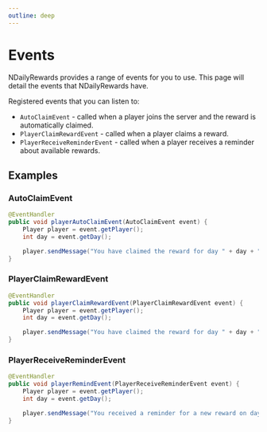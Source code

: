 ```yaml
---
outline: deep
---
```


# Events

NDailyRewards provides a range of events for you to use. This page will detail the events that NDailyRewards have.

Registered events that you can listen to:

-   `AutoClaimEvent` - called when a player joins the server and the reward is automatically claimed.
-   `PlayerClaimRewardEvent` - called when a player claims a reward.
-   `PlayerReceiveReminderEvent` - called when a player receives a reminder about available rewards.

## Examples

### AutoClaimEvent

```java
@EventHandler
public void playerAutoClaimEvent(AutoClaimEvent event) {
    Player player = event.getPlayer();
    int day = event.getDay();

    player.sendMessage("You have claimed the reward for day " + day + " automatically!");
}
```

### PlayerClaimRewardEvent

```java
@EventHandler
public void playerClaimRewardEvent(PlayerClaimRewardEvent event) {
    Player player = event.getPlayer();
    int day = event.getDay();

    player.sendMessage("You have claimed the reward for day " + day + "!");
}
```

### PlayerReceiveReminderEvent

```java
@EventHandler
public void playerRemindEvent(PlayerReceiveReminderEvent event) {
    Player player = event.getPlayer();
    int day = event.getDay();

    player.sendMessage("You received a reminder for a new reward on day " + day);
}
```
